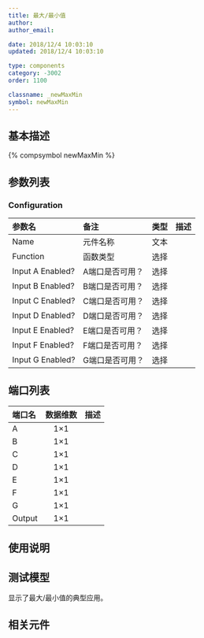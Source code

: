 ```yaml
---
title: 最大/最小值
author: 
author_email:

date: 2018/12/4 10:03:10
updated: 2018/12/4 10:03:10

type: components
category: -3002
order: 1100

classname: _newMaxMin
symbol: newMaxMin
---
```

## 基本描述
{% compsymbol newMaxMin %}

## 参数列表
### Configuration
| 参数名 | 备注 | 类型 | 描述 |
| :--- | :--- | :--: | :--- |
| Name | 元件名称 | 文本 |  |
| Function | 函数类型 | 选择 |  |
| Input A Enabled? | A端口是否可用？ | 选择 |  |
| Input B Enabled? | B端口是否可用？ | 选择 |  |
| Input C Enabled? | C端口是否可用？ | 选择 |  |
| Input D Enabled? | D端口是否可用？ | 选择 |  |
| Input E Enabled? | E端口是否可用？ | 选择 |  |
| Input F Enabled? | F端口是否可用？ | 选择 |  |
| Input G Enabled? | G端口是否可用？ | 选择 |  |


## 端口列表

| 端口名 | 数据维数 | 描述 |
| :--- | :--:  | :--- |
| A | 1×1 | |                   
| B | 1×1 | |                   
| C | 1×1 | |                   
| D | 1×1 | |                   
| E | 1×1 | |                   
| F | 1×1 | |                   
| G | 1×1 | |                   
| Output | 1×1 | |                   

## 使用说明


## 测试模型
[<test name>](<test link>)显示了最大/最小值的典型应用。

## 相关元件


